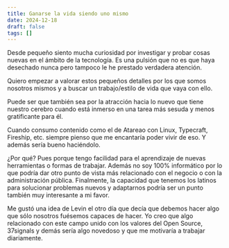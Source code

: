 ```yaml
---
title: Ganarse la vida siendo uno mismo
date: 2024-12-18
draft: false
tags: []
---
```

Desde pequeño siento mucha curiosidad por investigar y probar cosas nuevas en el ámbito de la tecnología. Es una pulsión que no es que haya desechado nunca pero tampoco le he prestado verdadera atención.

Quiero empezar a valorar estos pequeños detalles por los que somos nosotros mismos y a buscar un trabajo/estilo de vida que vaya con ello. 

Puede ser que también sea por la atracción hacia lo nuevo que tiene nuestro cerebro cuando está inmerso en una tarea más sesuda y menos gratificante para él.

Cuando consumo contenido como el de Atareao con Linux, Typecraft, Fireship, etc. siempre pienso que me encantaría poder vivir de eso. Y además sería bueno haciéndolo.

¿Por qué? Pues porque tengo facilidad para el aprendizaje de nuevas herramientas o formas de trabajar. Además no soy 100% informático por lo que podría dar otro punto de vista más relacionado con el negocio o con la administración pública. Finalmente, la capacidad que tenemos los latinos para solucionar problemas nuevos y adaptarnos podría ser un punto también muy interesante a mi favor.

Me gustó una idea de Levin el otro día que decía que debemos hacer algo que sólo nosotros fuésemos capaces de hacer. Yo creo que algo relacionado con este campo unido con los valores del Open Source, 37signals y demás sería algo novedoso y que me motivaría a trabajar diariamente.
